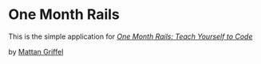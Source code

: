# One Month Rails
This is the simple application for 
[*One Month Rails: Teach Yourself to Code*](http://onemonthrails.com)

by [Mattan Griffel](http://mattangriffel.com)